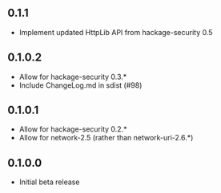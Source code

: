 0.1.1
-----
* Implement updated HttpLib API from hackage-security 0.5

0.1.0.2
-------
* Allow for hackage-security 0.3.*
* Include ChangeLog.md in sdist (#98)

0.1.0.1
-------
* Allow for hackage-security 0.2.*
* Allow for network-2.5 (rather than network-uri-2.6.*)

0.1.0.0
-------
* Initial beta release
